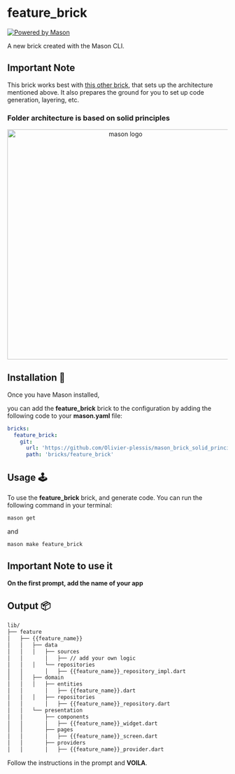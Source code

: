 # feature_brick

[![Powered by Mason](https://img.shields.io/endpoint?url=https%3A%2F%2Ftinyurl.com%2Fmason-badge)](https://github.com/felangel/mason)

A new brick created with the Mason CLI.

## Important Note

This brick works best with [this other brick](https://github.com/Olivier-plessis/mason_brick_solid_principles_riverpod/blob/main/bricks/riverpod_solid_principles_brick/README.md), that sets up the architecture mentioned above. It also prepares the ground for you to set up code generation, layering, etc.

### Folder architecture is based on solid principles

<p align="center">
<img src="https://miro.medium.com/v2/resize:fit:4800/format:webp/0*1w080Y72qaOdoC3W.png" height="525" alt="mason logo" />
</p>

## Installation 🚀

Once you have Mason installed,

you can add the **feature_brick** brick to the configuration by adding the following code to your **mason.yaml** file:

``` yaml
bricks:
  feature_brick:
    git:
      url: 'https://github.com/Olivier-plessis/mason_brick_solid_principles_riverpod'
      path: 'bricks/feature_brick'
```

## Usage 🕹️

To use the **feature_brick** brick, and generate code. You can run the following command in your terminal:

``` sh
mason get
```

and

``` sh
mason make feature_brick
```

## Important Note to use it

**On the first prompt, add the name of your app**

## Output 📦

``` sh
lib/
├── feature
│   ├── {{feature_name}}
│   │   ├── data
│   │   │   ├── sources
│   │       │   ├── // add your own logic
│   │   │   └── repositories
│   │       │   ├── {{feature_name}}_repository_impl.dart
│   │   ├── domain
│   │   │   ├── entities
│   │       │   ├── {{feature_name}}.dart
│   │   │   ├── repositories
│   │       │   ├── {{feature_name}}_repository.dart
│   │   └── presentation
│   │       ├── components
│   │       │   ├── {{feature_name}}_widget.dart
│   │       ├── pages
│   │       │   ├── {{feature_name}}_screen.dart
│   │       ├── providers
│   │       │   ├── {{feature_name}}_provider.dart
 ```

Follow the instructions in the prompt and **VOILA**.
